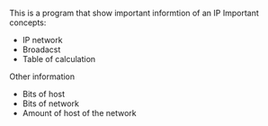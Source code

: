 This is a program that show important informtion of an IP
Important concepts:
* IP network
* Broadacst
* Table of calculation

Other information
* Bits of host
* Bits of network
* Amount of host of the network

